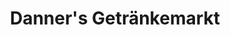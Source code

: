 ---
title: "Danner's Getränkemarkt"
url: /kirchheim-in-schwaben/danners-getraenkemarkt/
shop: Getränke
---